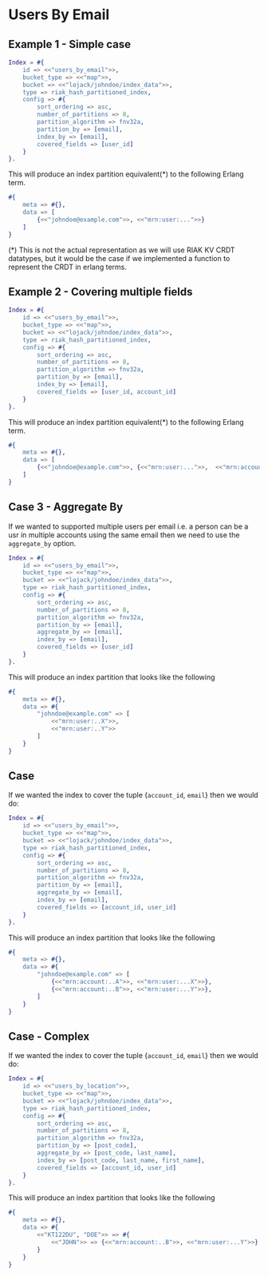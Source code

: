 # Users By Email

## Example 1 - Simple case

```erlang
Index = #{
    id => <<"users_by_email">>,
    bucket_type => <<"map">>,
    bucket => <<"lojack/johndoe/index_data">>,
    type => riak_hash_partitioned_index,
    config => #{
        sort_ordering => asc,
        number_of_partitions => 8,
        partition_algorithm => fnv32a,
        partition_by => [email],
        index_by => [email],
        covered_fields => [user_id]
    }
}.
```

This will produce an index partition equivalent(*) to the following Erlang term.

```erlang
#{
    meta => #{},
    data => [
        {<<"johndoe@example.com">>, <<"mrn:user:...">>}
    ]
}
```

(*) This is not the actual representation as we will use RIAK KV CRDT datatypes, but it would be the case if we implemented a function to represent the CRDT in erlang terms.

## Example 2 - Covering multiple fields

```erlang
Index = #{
    id => <<"users_by_email">>,
    bucket_type => <<"map">>,
    bucket => <<"lojack/johndoe/index_data">>,
    type => riak_hash_partitioned_index,
    config => #{
        sort_ordering => asc,
        number_of_partitions => 8,
        partition_algorithm => fnv32a,
        partition_by => [email],
        index_by => [email],
        covered_fields => [user_id, account_id]
    }
}.
```

This will produce an index partition equivalent(*) to the following Erlang term.

```erlang
#{
    meta => #{},
    data => [
        {<<"johndoe@example.com">>, {<<"mrn:user:...">>,  <<"mrn:account:...">>}}
    ]
}
```

## Case 3 - Aggregate By

If we wanted to supported multiple users per email i.e. a person can be a usr in multiple accounts using the same email then we need to use the `aggregate_by` option.


```erlang
Index = #{
    id => <<"users_by_email">>,
    bucket_type => <<"map">>,
    bucket => <<"lojack/johndoe/index_data">>,
    type => riak_hash_partitioned_index,
    config => #{
        sort_ordering => asc,
        number_of_partitions => 8,
        partition_algorithm => fnv32a,
        partition_by => [email],
        aggregate_by => [email],
        index_by => [email],
        covered_fields => [user_id]
    }
}.
```

This will produce an index partition that looks like the following

```erlang
#{
    meta => #{},
    data => #{
        "johndoe@example.com" => [
            <<"mrn:user:..X">>,
            <<"mrn:user:..Y">>
        ]
    }
}
```

## Case

If we wanted the index to cover the tuple {`account_id`, `email`} then we would do:


```erlang
Index = #{
    id => <<"users_by_email">>,
    bucket_type => <<"map">>,
    bucket => <<"lojack/johndoe/index_data">>,
    type => riak_hash_partitioned_index,
    config => #{
        sort_ordering => asc,
        number_of_partitions => 8,
        partition_algorithm => fnv32a,
        partition_by => [email],
        aggregate_by => [email],
        index_by => [email],
        covered_fields => [account_id, user_id]
    }
}.
```

This will produce an index partition that looks like the following

```erlang
#{
    meta => #{},
    data => #{
        "johndoe@example.com" => [
            {<<"mrn:account:..A">>, <<"mrn:user:...X">>},
            {<<"mrn:account:..B">>, <<"mrn:user:...Y">>},
        ]
    }
}
```

## Case - Complex


If we wanted the index to cover the tuple {`account_id`, `email`} then we would do:


```erlang
Index = #{
    id => <<"users_by_location">>,
    bucket_type => <<"map">>,
    bucket => <<"lojack/johndoe/index_data">>,
    type => riak_hash_partitioned_index,
    config => #{
        sort_ordering => asc,
        number_of_partitions => 8,
        partition_algorithm => fnv32a,
        partition_by => [post_code],
        aggregate_by => [post_code, last_name],
        index_by => [post_code, last_name, first_name],
        covered_fields => [account_id, user_id]
    }
}.
```

This will produce an index partition that looks like the following

```erlang
#{
    meta => #{},
    data => #{
        <<"KT122DU", "DOE">> => #{
            <<"JOHN">> => {<<"mrn:account:..B">>, <<"mrn:user:...Y">>}
        }
    }
}
```